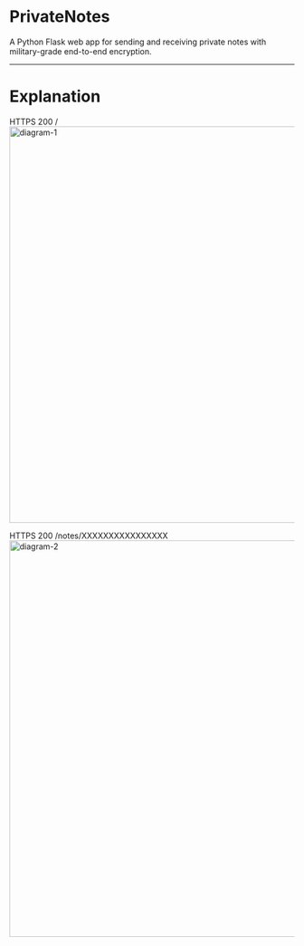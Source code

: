 # PrivateNotes

A Python Flask web app for sending and receiving private notes with military-grade end-to-end encryption.

---
# Explanation
HTTPS 200 /
<br>
<img width="700" alt="diagram-1" src="https://github.com/user-attachments/assets/de93059a-320d-414f-b528-86ab539dc720">

HTTPS 200 /notes/XXXXXXXXXXXXXXXX
<br>
<img width="700" alt="diagram-2" src="https://github.com/user-attachments/assets/fd05668a-a0ab-4e8e-b2fe-6eabd7eda0c1">
